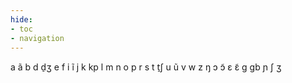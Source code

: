 ```yaml
---
hide:
- toc
- navigation
---
```

a
ã
b
d
d̠ʒ
e
f
i
ĩ
j
k
kp
l
m
n
o
p
r
s
t
t̠ʃ
u
ũ
v
w
z
ŋ
ɔ
ɔ̃
ɛ
ɛ̃
ɡ
ɡb
ɲ
ʃ
ʒ
